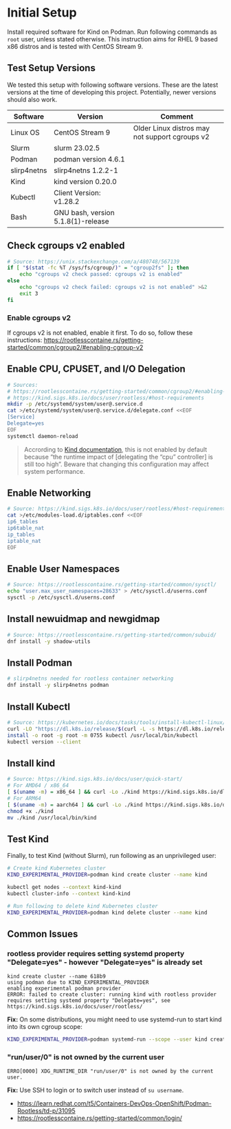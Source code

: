 # Initial Setup
Install required software for Kind on Podman. Run following commands as `root` user, unless stated otherwise.
This instruction aims for RHEL 9 based x86 distros and is tested with CentOS Stream 9.

## Test Setup Versions
We tested this setup with following software versions. 
These are the latest versions at the time of developing this project.
Potentially, newer versions should also work.

| Software    | Version                             | Comment                                        |
|-------------|-------------------------------------|------------------------------------------------|
| Linux OS    | CentOS Stream 9                     | Older Linux distros may not support cgroups v2 |
| Slurm       | slurm 23.02.5                       |                                                |
| Podman      | podman version 4.6.1                |                                                |
| slirp4netns | slirp4netns 1.2.2-1                 |                                                |
| Kind        | kind version 0.20.0                 |                                                |
| Kubectl     | Client Version: v1.28.2             |                                                |
| Bash        | GNU bash, version 5.1.8(1)-release  |                                                |


## Check cgroups v2 enabled
```bash
# Source: https://unix.stackexchange.com/a/480748/567139
if [ "$(stat -fc %T /sys/fs/cgroup/)" = "cgroup2fs" ]; then
    echo "cgroups v2 check passed: cgroups v2 is enabled"
else
    echo "cgroups v2 check failed: cgroups v2 is not enabled" >&2
    exit 3
fi
```
### Enable cgroups v2
If cgroups v2 is not enabled, enable it first. To do so, follow these instructions: https://rootlesscontaine.rs/getting-started/common/cgroup2/#enabling-cgroup-v2

## Enable CPU, CPUSET, and I/O Delegation
```bash
# Sources: 
# https://rootlesscontaine.rs/getting-started/common/cgroup2/#enabling-cpu-cpuset-and-io-delegation
# https://kind.sigs.k8s.io/docs/user/rootless/#host-requirements
mkdir -p /etc/systemd/system/user@.service.d
cat >/etc/systemd/system/user@.service.d/delegate.conf <<EOF
[Service]
Delegate=yes
EOF
systemctl daemon-reload
```
> Accrording to [Kind documentation](https://kind.sigs.k8s.io/docs/user/rootless/#host-requirements), this is not enabled by default because “the runtime impact of [delegating the “cpu” controller] is still too high”. Beware that changing this configuration may affect system performance.

## Enable Networking
```bash
# Source: https://kind.sigs.k8s.io/docs/user/rootless/#host-requirements
cat >/etc/modules-load.d/iptables.conf <<EOF
ip6_tables
ip6table_nat
ip_tables
iptable_nat
EOF
```

## Enable User Namespaces
```bash
# Source: https://rootlesscontaine.rs/getting-started/common/sysctl/
echo "user.max_user_namespaces=28633" > /etc/sysctl.d/userns.conf
sysctl -p /etc/sysctl.d/userns.conf
```

## Install newuidmap and newgidmap
```bash
# Source: https://rootlesscontaine.rs/getting-started/common/subuid/
dnf install -y shadow-utils
```

## Install Podman
```bash
# slirp4netns needed for rootless container networking
dnf install -y slirp4netns podman
```

## Install Kubectl
```bash
# Source: https://kubernetes.io/docs/tasks/tools/install-kubectl-linux/
curl -LO "https://dl.k8s.io/release/$(curl -L -s https://dl.k8s.io/release/stable.txt)/bin/linux/amd64/kubectl"
install -o root -g root -m 0755 kubectl /usr/local/bin/kubectl
kubectl version --client
```

## Install kind
```bash
# Source: https://kind.sigs.k8s.io/docs/user/quick-start/
# For AMD64 / x86_64
[ $(uname -m) = x86_64 ] && curl -Lo ./kind https://kind.sigs.k8s.io/dl/v0.20.0/kind-linux-amd64
# For ARM64
[ $(uname -m) = aarch64 ] && curl -Lo ./kind https://kind.sigs.k8s.io/dl/v0.20.0/kind-linux-arm64
chmod +x ./kind
mv ./kind /usr/local/bin/kind
```

## Test Kind
Finally, to test Kind (without Slurm), run following as an unprivileged user:
```bash
# Create kind Kubernetes cluster
KIND_EXPERIMENTAL_PROVIDER=podman kind create cluster --name kind

kubectl get nodes --context kind-kind
kubectl cluster-info --context kind-kind

# Run following to delete kind Kubernetes cluster
KIND_EXPERIMENTAL_PROVIDER=podman kind delete cluster --name kind
```

## Common Issues

### rootless provider requires setting systemd property "Delegate=yes" - however "Delegate=yes" is already set

```
kind create cluster --name 618b9
using podman due to KIND_EXPERIMENTAL_PROVIDER
enabling experimental podman provider
ERROR: failed to create cluster: running kind with rootless provider requires setting systemd property "Delegate=yes", see https://kind.sigs.k8s.io/docs/user/rootless/
```

**Fix:** On some distributions, you might need to use systemd-run to start kind into its own cgroup scope:

```bash
KIND_EXPERIMENTAL_PROVIDER=podman systemd-run --scope --user kind create cluster
```


### "run/user/0" is not owned by the current user
```
ERRO[0000] XDG_RUNTIME_DIR "run/user/0" is not owned by the current user.
```

**Fix:** Use SSH to login or to switch user instead of `su username`.
- https://learn.redhat.com/t5/Containers-DevOps-OpenShift/Podman-Rootless/td-p/31095
- https://rootlesscontaine.rs/getting-started/common/login/
